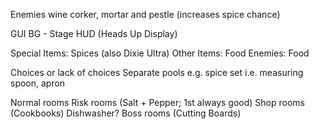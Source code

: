 Enemies
wine corker, mortar and pestle (increases spice chance)

GUI
  BG - Stage
  HUD (Heads Up Display)

Special Items: Spices (also Dixie Ultra)
Other Items: Food
Enemies: Food

Choices or lack of choices
Separate pools
  e.g. spice set
  i.e. measuring spoon, apron

Normal rooms
Risk rooms (Salt + Pepper; 1st always good)
Shop rooms (Cookbooks)
Dishwasher?
Boss rooms (Cutting Boards)
